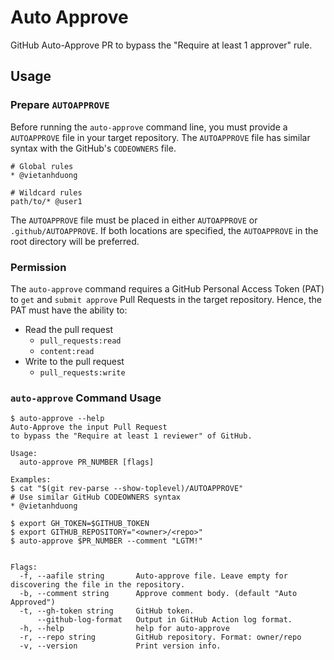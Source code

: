 # Auto Approve

GitHub Auto-Approve PR to bypass the "Require at least 1 approver" rule.

## Usage

### Prepare `AUTOAPPROVE`

Before running the `auto-approve` command line, you must provide a `AUTOAPPROVE` file in your target repository. The `AUTOAPPROVE` file has similar syntax with the GitHub's `CODEOWNERS` file.

```
# Global rules
* @vietanhduong

# Wildcard rules
path/to/* @user1
```

The `AUTOAPPROVE` file must be placed in either `AUTOAPPROVE` or `.github/AUTOAPPROVE`. If both locations are specified, the `AUTOAPPROVE` in the root directory will be preferred.

### Permission

The `auto-approve` command requires a GitHub Personal Access Token (PAT) to `get` and `submit approve` Pull Requests in the target repository. Hence, the PAT must have the ability to:

- Read the pull request
  - `pull_requests:read`
  - `content:read`
- Write to the pull request
  - `pull_requests:write`

### `auto-approve` Command Usage

```console
$ auto-approve --help
Auto-Approve the input Pull Request
to bypass the "Require at least 1 reviewer" of GitHub.

Usage:
  auto-approve PR_NUMBER [flags]

Examples:
$ cat "$(git rev-parse --show-toplevel)/AUTOAPPROVE"
# Use similar GitHub CODEOWNERS syntax
* @vietanhduong

$ export GH_TOKEN=$GITHUB_TOKEN
$ export GITHUB_REPOSITORY="<owner>/<repo>"
$ auto-approve $PR_NUMBER --comment "LGTM!"


Flags:
  -f, --aafile string       Auto-approve file. Leave empty for discovering the file in the repository.
  -b, --comment string      Approve comment body. (default "Auto Approved")
  -t, --gh-token string     GitHub token.
      --github-log-format   Output in GitHub Action log format.
  -h, --help                help for auto-approve
  -r, --repo string         GitHub repository. Format: owner/repo
  -v, --version             Print version info.
```
